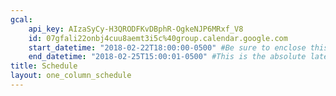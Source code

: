 ```yaml
---
gcal:
    api_key: AIzaSyCy-H3QRODFKvDBphR-OgkeNJP6MRxf_V8
    id: 07gfali22onbj4cuu8aemt3i5c%40group.calendar.google.com
    start_datetime: "2018-02-22T18:00:00-0500" #Be sure to enclose this in quotes so Jekyll doesn't interpret as a Date!
    end_datetime: "2018-02-25T15:00:01-0500" #This is the absolute latest start time to include an event on the page.  The timestamp is exclusive, meaning that to include events at 3:00 PM, you would write T15:01:00 (includes events starting as late as 15:00:59)
title: Schedule
layout: one_column_schedule
---
```

